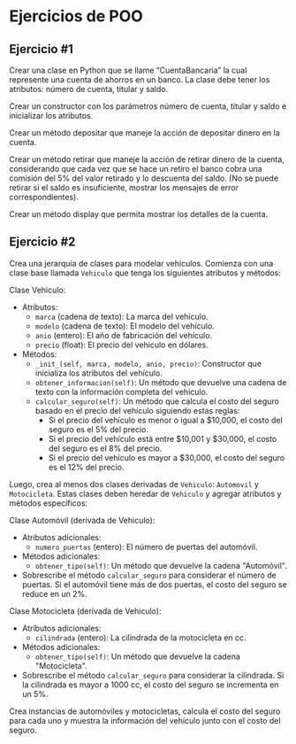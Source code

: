 # Ejercicios de POO
## Ejercicio #1
Crear una clase en Python que se llame “CuentaBancaria” la cual represente una cuenta de ahorros en un banco.
La clase debe tener los atributos: número de cuenta, titular y saldo.

Crear un constructor con los parámetros número de cuenta, titular y saldo e inicializar los atributos.

Crear un método depositar que maneje la acción de depositar dinero en la cuenta.

Crear un método retirar que maneje la acción de retirar dinero de la cuenta, considerando que cada vez que se hace un retiro el banco cobra una comisión del 5% del valor retirado y lo descuenta del saldo. (No se puede retirar si el saldo es insuficiente, mostrar los mensajes de error correspondientes).

Crear un método display que permita mostrar los detalles de la cuenta.

## Ejercicio #2

Crea una jerarquía de clases para modelar vehículos. Comienza con una clase base llamada `Vehiculo` que tenga los siguientes atributos y métodos:

Clase Vehiculo:
- Atributos:
  - `marca` (cadena de texto): La marca del vehículo.
  - `modelo` (cadena de texto): El modelo del vehículo.
  - `anio` (entero): El año de fabricación del vehículo.
  - `precio` (float): El precio del vehículo en dólares.
- Métodos:
  - `_init_(self, marca, modelo, anio, precio)`: Constructor que inicializa los atributos del vehículo.
  - `obtener_informacion(self)`: Un método que devuelve una cadena de texto con la información completa del vehículo.
  - `calcular_seguro(self)`: Un método que calcula el costo del seguro basado en el precio del vehículo siguiendo estas reglas:
    - Si el precio del vehículo es menor o igual a $10,000, el costo del seguro es el 5% del precio.
    - Si el precio del vehículo está entre $10,001 y $30,000, el costo del seguro es el 8% del precio.
    - Si el precio del vehículo es mayor a $30,000, el costo del seguro es el 12% del precio.

Luego, crea al menos dos clases derivadas de `Vehiculo`: `Automovil` y `Motocicleta`. Estas clases deben heredar de `Vehiculo` y agregar atributos y métodos específicos:

Clase Automóvil (derivada de Vehiculo):
- Atributos adicionales:
  - `numero_puertas` (entero): El número de puertas del automóvil.
- Métodos adicionales:
  - `obtener_tipo(self)`: Un método que devuelve la cadena "Automóvil".
- Sobrescribe el método `calcular_seguro` para considerar el número de puertas. Si el automóvil tiene más de dos puertas, el costo del seguro se reduce en un 2%.

Clase Motocicleta (derivada de Vehiculo):
- Atributos adicionales:
  - `cilindrada` (entero): La cilindrada de la motocicleta en cc.
- Métodos adicionales:
  - `obtener_tipo(self)`: Un método que devuelve la cadena "Motocicleta".
- Sobrescribe el método `calcular_seguro` para considerar la cilindrada. Si la cilindrada es mayor a 1000 cc, el costo del seguro se incrementa en un 5%.

Crea instancias de automóviles y motocicletas, calcula el costo del seguro para cada uno y muestra la información del vehículo junto con el costo del seguro.
